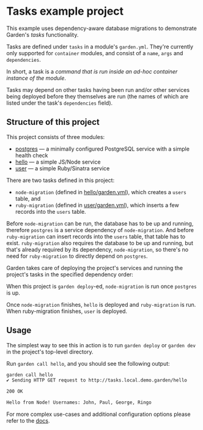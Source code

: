 # Tasks example project

This example uses dependency-aware database migrations to demonstrate Garden's _tasks_ functionality.

Tasks are defined under `tasks` in a module's `garden.yml`. They're currently only supported for `container` modules, and consist of a `name`, `args` and `dependencies`.

In short, a task is a _command that is run inside an ad-hoc container instance of the module_.

Tasks may depend on other tasks having been run and/or other services being deployed before they themselves are run (the names of which are listed under the task's `dependencies` field).

## Structure of this project

This project consists of three modules:

- [postgres](postgres/garden.yml) — a minimally configured PostgreSQL service with a simple health check
- [hello](hello/garden.yml) — a simple JS/Node service
- [user](user/garden.yml) — a simple Ruby/Sinatra service

There are two tasks defined in this project:
- `node-migration` (defined in [hello/garden.yml](hello/garden.yml)), which creates a `users` table, and
- `ruby-migration` (defined in [user/garden.yml](user/garden.yml)), which inserts a few records into the `users` table.

Before `node-migration` can be run, the database has to be up and running, therefore `postgres` is a service dependency of `node-migration`. And before `ruby-migration` can insert records into the `users` table, that table has to exist. `ruby-migration` also requires the database to be up and running, but that's already required by its dependency, `node-migration`, so there's no need for `ruby-migration` to directly depend on `postgres`.

Garden takes care of deploying the project's services and running the project's tasks in the specified dependency order:

When this project is `garden deploy`-ed, `node-migration` is run once `postgres` is up.

Once `node-migration` finishes, `hello` is deployed and `ruby-migration` is run. When ruby-migration finishes, `user` is deployed.

## Usage

The simplest way to see this in action is to run `garden deploy` or `garden dev` in the project's top-level directory.

Run `garden call hello`, and you should see the following output:
```sh
garden call hello
✔ Sending HTTP GET request to http://tasks.local.demo.garden/hello

200 OK

Hello from Node! Usernames: John, Paul, George, Ringo
```

For more complex use-cases and additional configuration options please refer to the [docs](https://docs.garden.io/v/acorn-0.12/using-garden/tasks).
